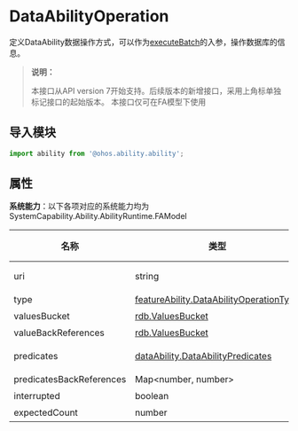 # DataAbilityOperation

定义DataAbility数据操作方式，可以作为[executeBatch](js-apis-inner-ability-dataAbilityHelper.md#dataabilityhelperexecutebatch)的入参，操作数据库的信息。

> **说明：**
> 
> 本接口从API version 7开始支持。后续版本的新增接口，采用上角标单独标记接口的起始版本。
> 本接口仅可在FA模型下使用

## 导入模块

```ts
import ability from '@ohos.ability.ability';
```

## 属性

**系统能力**：以下各项对应的系统能力均为SystemCapability.Ability.AbilityRuntime.FAModel

| 名称      | 类型     | 只读 | 可选  | 说明       |
| --------- | -------- |-----| ------| ---------- |
| uri   | string | 否  |  否   | 指示待处理的DataAbility。例：'dataability:///com.example.xxx.xxxx'。  |
| type   | [featureAbility.DataAbilityOperationType](js-apis-ability-featureAbility.md#dataabilityoperationtype7) | 否  | 否   | 指示数据操作类型。  |
| valuesBucket   |  [rdb.ValuesBucket](../apis-arkdata/js-apis-data-relationalStore.md#valuesbucket) | 否  | 是    | 指示要操作的数据值。  |
| valueBackReferences   | [rdb.ValuesBucket](../apis-arkdata/js-apis-data-relationalStore.md#valuesbucket) | 否  | 是    | 指示包含一组键值对的valuesBucket对象。  |
| predicates   | [dataAbility.DataAbilityPredicates](../apis-arkdata/js-apis-data-ability.md#dataabilitypredicates) | 否  | 是   | 指示要设置的筛选条件。如果此参数为空，则操作所有数据记录。  |
| predicatesBackReferences   | Map\<number, number> | 否  | 是    | 指示用作谓词中筛选条件的反向引用。  |
| interrupted   | boolean | 否  | 是    | 指示是否可以中断批处理操作。  |
| expectedCount   | number | 否  | 是    | 指示要更新或删除的预期行数。  |
